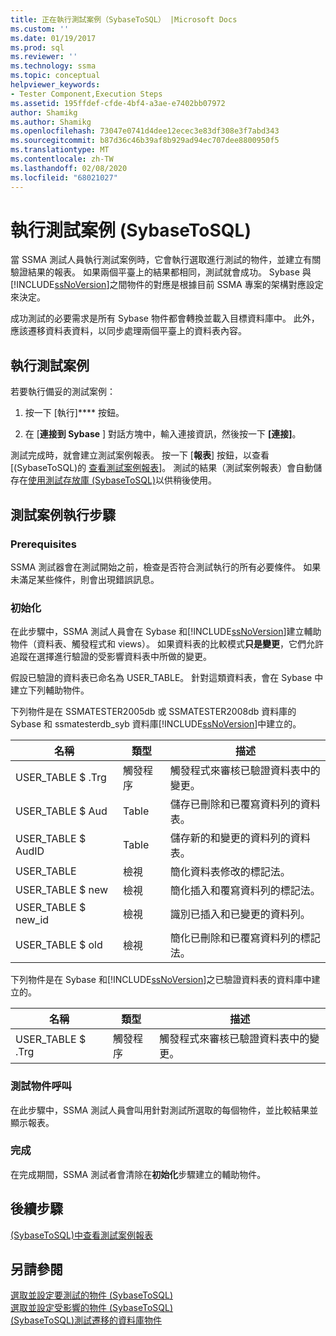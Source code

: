 ```yaml
---
title: 正在執行測試案例（SybaseToSQL） |Microsoft Docs
ms.custom: ''
ms.date: 01/19/2017
ms.prod: sql
ms.reviewer: ''
ms.technology: ssma
ms.topic: conceptual
helpviewer_keywords:
- Tester Component,Execution Steps
ms.assetid: 195ffdef-cfde-4bf4-a3ae-e7402bb07972
author: Shamikg
ms.author: Shamikg
ms.openlocfilehash: 73047e0741d4dee12ecec3e83df308e3f7abd343
ms.sourcegitcommit: b87d36c46b39af8b929ad94ec707dee8800950f5
ms.translationtype: MT
ms.contentlocale: zh-TW
ms.lasthandoff: 02/08/2020
ms.locfileid: "68021027"
---
```

# <a name="running-test-cases-sybasetosql"></a>執行測試案例 (SybaseToSQL)
當 SSMA 測試人員執行測試案例時，它會執行選取進行測試的物件，並建立有關驗證結果的報表。 如果兩個平臺上的結果都相同，測試就會成功。 Sybase 與[!INCLUDE[ssNoVersion](../../includes/ssnoversion-md.md)]之間物件的對應是根據目前 SSMA 專案的架構對應設定來決定。  
  
成功測試的必要需求是所有 Sybase 物件都會轉換並載入目標資料庫中。 此外，應該遷移資料表資料，以同步處理兩個平臺上的資料表內容。  
  
## <a name="run-test-case"></a>執行測試案例  
若要執行備妥的測試案例：  
  
1.  按一下 [執行]**** 按鈕。  
  
2.  在 [**連接到 Sybase** ] 對話方塊中，輸入連接資訊，然後按一下 **[連接]**。  
  
測試完成時，就會建立測試案例報表。 按一下 [**報表**] 按鈕，以查看[&#40;SybaseToSQL&#41;的 [查看測試案例報表](../../ssma/sybase/viewing-test-case-reports-sybasetosql.md)]。 測試的結果（測試案例報表）會自動儲存在[使用測試存放庫 &#40;SybaseToSQL&#41;](../../ssma/sybase/using-test-repositories-sybasetosql.md)以供稍後使用。  
  
## <a name="test-case-execution-steps"></a>測試案例執行步驟  
  
### <a name="prerequisites"></a>Prerequisites  
SSMA 測試器會在測試開始之前，檢查是否符合測試執行的所有必要條件。 如果未滿足某些條件，則會出現錯誤訊息。  
  
### <a name="initialization"></a>初始化  
在此步驟中，SSMA 測試人員會在 Sybase 和[!INCLUDE[ssNoVersion](../../includes/ssnoversion-md.md)]建立輔助物件（資料表、觸發程式和 views）。 如果資料表的比較模式**只是變更**，它們允許追蹤在選擇進行驗證的受影響資料表中所做的變更。  
  
假設已驗證的資料表已命名為 USER_TABLE。 針對這類資料表，會在 Sybase 中建立下列輔助物件。  
  
下列物件是在 SSMATESTER2005db 或 SSMATESTER2008db 資料庫的 Sybase 和 ssmatesterdb_syb 資料庫[!INCLUDE[ssNoVersion](../../includes/ssnoversion-md.md)]中建立的。  
  
|名稱|類型|描述|  
|--------|--------|---------------|  
|USER_TABLE $ .Trg|觸發程序|觸發程式來審核已驗證資料表中的變更。|  
|USER_TABLE $ Aud|Table|儲存已刪除和已覆寫資料列的資料表。|  
|USER_TABLE $ AudID|Table|儲存新的和變更的資料列的資料表。|  
|USER_TABLE|檢視|簡化資料表修改的標記法。|  
|USER_TABLE $ new|檢視|簡化插入和覆寫資料列的標記法。|  
|USER_TABLE $ new_id|檢視|識別已插入和已變更的資料列。|  
|USER_TABLE $ old|檢視|簡化已刪除和已覆寫資料列的標記法。|  
  
下列物件是在 Sybase 和[!INCLUDE[ssNoVersion](../../includes/ssnoversion-md.md)]之已驗證資料表的資料庫中建立的。  
  
|名稱|類型|描述|  
|--------|--------|---------------|  
|USER_TABLE $ .Trg|觸發程序|觸發程式來審核已驗證資料表中的變更。|  
  
### <a name="test-object-calls"></a>測試物件呼叫  
在此步驟中，SSMA 測試人員會叫用針對測試所選取的每個物件，並比較結果並顯示報表。  
  
### <a name="finalization"></a>完成  
在完成期間，SSMA 測試者會清除在**初始化**步驟建立的輔助物件。  
  
## <a name="next-step"></a>後續步驟  
[&#40;SybaseToSQL&#41;中查看測試案例報表](../../ssma/sybase/viewing-test-case-reports-sybasetosql.md)  
  
## <a name="see-also"></a>另請參閱  
[選取並設定要測試的物件 &#40;SybaseToSQL&#41;](../../ssma/sybase/selecting-and-configuring-objects-to-test-sybasetosql.md)  
[選取並設定受影響的物件 &#40;SybaseToSQL&#41;](../../ssma/sybase/selecting-and-configuring-affected-objects-sybasetosql.md)  
[&#40;SybaseToSQL&#41;測試遷移的資料庫物件](../../ssma/sybase/testing-migrated-database-objects-sybasetosql.md)  
  
